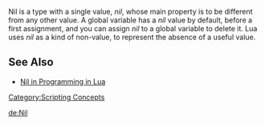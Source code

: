 Nil is a type with a single value, *nil*, whose main property is to be different from any other value. A global variable has a *nil* value by default, before a first assignment, and you can assign *nil* to a global variable to delete it. Lua uses *nil* as a kind of non-value, to represent the absence of a useful value.

See Also
--------

-   [Nil in Programming in Lua](http://www.lua.org/pil/2.1.html)

[Category:Scripting Concepts](/Category:Scripting_Concepts.md "wikilink")

[de:Nil](/de:Nil.md "wikilink")
